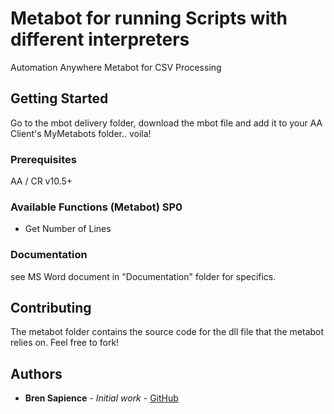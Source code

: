 # Metabot for running Scripts with different interpreters

Automation Anywhere Metabot for CSV Processing

## Getting Started

Go to the mbot delivery folder, download the mbot file and add it to your AA Client's MyMetabots folder.. voila!

### Prerequisites

AA / CR v10.5+


### Available Functions (Metabot) SP0

* Get Number of Lines


### Documentation

see MS Word document in "Documentation" folder for specifics.

## Contributing

The metabot folder contains the source code for the dll file that the metabot relies on. Feel free to fork!


## Authors

* **Bren Sapience** - *Initial work* - [GitHub](https://github.com/BrendanSapience)


